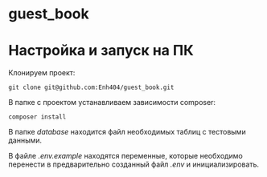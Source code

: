 # guest_book

# Настройка и запуск на ПК
Клонируем проект:

`git clone git@github.com:Enh404/guest_book.git`

В папке с проектом устанавливаем зависимости composer:

`composer install`

В папке _database_ находится файл необходимых таблиц с тестовыми данными.

В файле _.env.example_ находятся переменные, которые необходимо перенести в предварительно созданный файл _.env_ и инициализировать.
